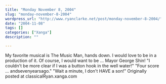 ```yaml
---
title: "Monday November 8, 2004"
slug: "monday-november-8-2004"
wordpress_url: "http://www.ryanclarke.net/post/monday-november-8-2004/"
date: "2004-11-08"
tags: []
categories: ["Xanga"]
description: ""

---
```


My favorite musical is The Music Man, hands down. I would love to be in a production of it. Of course, I would want to be ... Mayor George Shin! "I couldn't be more clear if I was a button hook in the well water!" "Four score ... andsevenyearsago." "Wait a minute, I don't HAVE a son!"
Originally posted at classicalRyan.xanga.com
